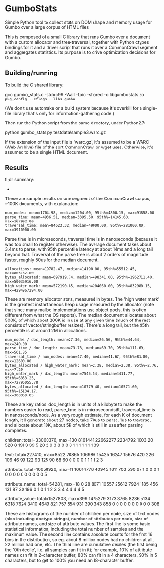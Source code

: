 # GumboStats
Simple Python tool to collect stats on DOM shape and memory usage for Gumbo over a large corpus of HTML files

This is composed of a small C library that runs Gumbo over a document with a
custom allocator and tree-traversal, together with Python ctypes bindings for it
and a driver script that runs it over a CommonCrawl segment and aggregates
statistics.  Its purpose is to drive optimization decisions for Gumbo.

## Building/running

To build the C shared library:

  gcc gumbo_stats.c -std=c99 -Wall -fpic -shared -o libgumbostats.so \
    `pkg_config --cflags --libs gumbo`

(We don't use automake or a build system because it's overkill for a single-file
library that's only for information-gathering code.)

Then run the Python script from the same directory, under Python2.7:

  python gumbo_stats.py testdata/sample3.warc.gz 

If the extension of the input file is 'warc.gz', it's assumed to be a WARC (Web Archive) file of the sort CommonCrawl or wget uses.  Otherwise, it's assumed to be a single HTML document.

## Results

tl;dr summary:

* 

These are sample results on one segment of the CommonCrawl corpus, ~100K
documents, with explanation:

    num_nodes: mean=1704.98, median=1204.00, 95th%=4800.15, max=91858.00
    parse_time: mean=4936.51, median=3395.50, 95th%=14145.60, max=167992.00
    traversal_time: mean=84623.32, median=49000.00, 95th%=281000.00, max=3910000.00

Parse time is in microseconds, traversal time is in nanoseconds (because it was
too small to register otherwise).  The average document takes about 3.4ms to
parse, with 95th percentile latency at about 14ms and a long tail beyond that.
Traversal of the parse tree is about 2 orders of magnitude faster, roughly 50us
for the median document.

    allocations: mean=19782.47, median=14190.00, 95th%=55512.45, max=805162.00
    bytes_allocated: mean=697919.74, median=498341.00, 95th%=1962711.40,
    max=50036916.00
    high_water_mark: mean=572190.85, median=204060.00, 95th%=832980.15,
    max=4294967294.00

These are memory allocator stats, measured in bytes.  The 'high water mark' is
the greatest instantaneous heap usage measured by the allocator (note that since
many malloc implementations use object pools, this is often different from what
the OS reports).  The median document allocates about 500K, of which about 200K
is in use at any given time (much of the rest consists of vector/stringbuffer
resizes).  There's a long tail, but the 95th percentile is at around 2M in
allocations.

    num_nodes / doc_length: mean=27.36, median=26.56, 95th%=44.64, max=240.00
    parse_time / doc_length: mean=73.73, median=69.70, 95th%=111.69, max=561.85
    traversal_time / num_nodes: mean=47.40, median=41.67, 95th%=81.80, max=12600.00
    bytes_allocated / high_water_mark: mean=2.38, median=2.38, 95th%=2.76, max=7.20
    high_water_mark / doc_length: mean=7545.54, median=4411.77, 95th%=6853.25,
    max=72796055.78
    bytes_allocated / doc_length: mean=10779.40, median=10571.60, 95th%=15134.17,
    max=308869.85

These are key ratios.  doc_length is in units of a kilobyte to make the numbers
easier to read, parse_time is in microseconds/K, traversal_time is in
nanoseconds/node.  As a very rough estimate, for each K of document length,
it'll generate about 27 nodes, take 70us to parse, 1us to traverse, and
allocate about 10K, about 5K of which is still in use after parsing completes.

children: total=33060376, max=130
8161441 22662277 2234792 1003 20 520 8 191 3 39 5 20 2 9 3 8
0 0 0 1 1 1 1 1 1 1 39

text: total=227410, max=8522
70865 106986 15425 16247 15676 420 226 106 46 99 122 93 125 90 68 60
0 0 0 0 1 1 1 1 2 3

attribute: total=10658926, max=11
10614778 40945 1811 703 590 97 1 0 0 0 1
0 0 0 0 0 0 0 0 0 0 5

attribute_name: total=54281, max=18
0 28 8071 10557 25612 7924 1185 456 131 87 30 196 0 1 0 1
1 2 3 3 4 4 4 4 4 5

attribute_value: total=1527803, max=399
1475279 3173 3765 8236 5134 6318 7624 3410 4649 821 757 554 931 390 343 858
0 0 0 0 0 0 0 0 0 0 308

These are histograms of the number of children per node, size of text nodes
(also including doctype strings), number of attributes per node, size of
attribute names, and size of attribute values.  The first line is some basic
statistical information, including the total number of samples and the maximum
value.  The second line contains absolute counts for the first 16 bins in the
distribution, so eg. about 8 million nodes had no children at all, 22 million
had one, etc.  The third line are cumulative deciles (the first being the '0th
decile', i.e. all samples can fit in it); for example, 10% of attribute names
can fit in 2-character buffer, 80% can fit in a 4 characters, 90% in 5
characters, but to get to 100% you need an 18-character buffer.
